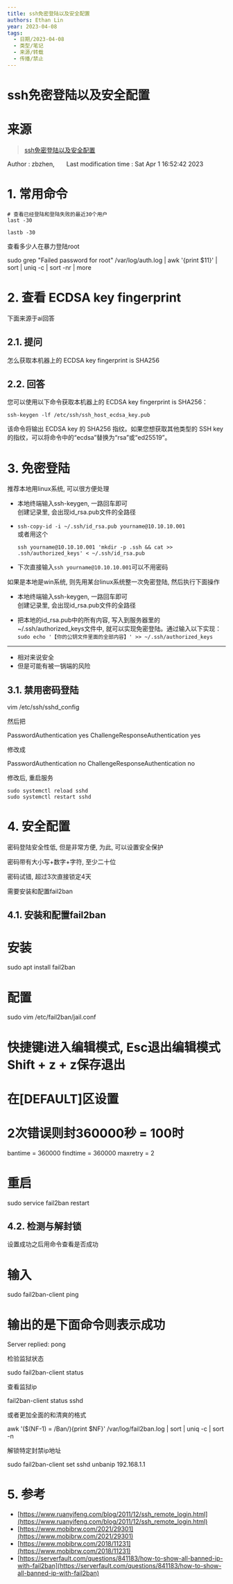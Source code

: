 ```yaml
---
title: ssh免密登陆以及安全配置
authors: Ethan Lin
year: 2023-04-08 
tags:
  - 日期/2023-04-08 
  - 类型/笔记 
  - 来源/转载 
  - 传播/禁止 
---
```



# ssh免密登陆以及安全配置









# 来源

> [ssh免密登陆以及安全配置](https://kz16.top/remote/ssh.html#ssh免密登陆以及安全配置)



Author : zbzhen,       Last modification time : Sat Apr 1 16:52:42 2023

# 1. 常用命令

```
# 查看已经登陆和登陆失败的最近30个用户
last -30

lastb -30
```

查看多少人在暴力登陆root

sudo grep "Failed password for root" /var/log/auth.log | awk '{print $11}' | sort | uniq -c | sort -nr | more

# 2. 查看 ECDSA key fingerprint

下面来源于ai回答

## 2.1. 提问

怎么获取本机器上的 ECDSA key fingerprint is SHA256

## 2.2. 回答

您可以使用以下命令获取本机器上的 ECDSA key fingerprint is SHA256：

```
ssh-keygen -lf /etc/ssh/ssh_host_ecdsa_key.pub
```

该命令将输出 ECDSA key 的 SHA256 指纹。如果您想获取其他类型的 SSH key 的指纹，可以将命令中的“ecdsa”替换为“rsa”或“ed25519”。

# 3. 免密登陆

推荐本地用linux系统, 可以很方便处理

-   本地终端输入ssh-keygen, 一路回车即可  
    创建记录里, 会出现id_rsa.pub文件的全路径
    
-   `ssh-copy-id -i ~/.ssh/id_rsa.pub yourname@10.10.10.001`  
    或者用这个
    
    `ssh yourname@10.10.10.001 'mkdir -p .ssh && cat >> .ssh/authorized_keys' < ~/.ssh/id_rsa.pub`
    
-   下次直接输入`ssh yourname@10.10.10.001`可以不用密码
    

如果是本地是win系统, 则先用某台linux系统整一次免密登陆, 然后执行下面操作

-   本地终端输入ssh-keygen, 一路回车即可  
    创建记录里, 会出现id_rsa.pub文件的全路径
    
-   把本地的id_rsa.pub中的所有内容, 写入到服务器里的~/.ssh/authorized_keys文件中, 就可以实现免密登陆。通过输入以下实现：
	    `sudo echo '【你的公钥文件里面的全部内容】' >> ~/.ssh/authorized_keys`

---

-   相对来说安全
-   但是可能有被一锅端的风险

## 3.1. 禁用密码登陆

vim /etc/ssh/sshd_config

然后把

PasswordAuthentication yes
ChallengeResponseAuthentication yes

修改成

PasswordAuthentication no
ChallengeResponseAuthentication no

修改后, 重启服务

```
sudo systemctl reload sshd
sudo systemctl restart sshd
```

# 4. 安全配置

密码登陆安全性低, 但是非常方便, 为此, 可以设置安全保护

密码带有大小写+数字+字符, 至少二十位

密码试错, 超过3次直接锁定4天

需要安装和配置fail2ban

## 4.1. 安装和配置fail2ban

# 安装
sudo apt install fail2ban

# 配置
sudo vim /etc/fail2ban/jail.conf

# 快捷键i进入编辑模式, Esc退出编辑模式 Shift + z + z保存退出 
# 在[DEFAULT]区设置
# 2次错误则封360000秒 = 100时 
bantime = 360000
findtime = 360000
maxretry = 2

# 重启
sudo service fail2ban restart

## 4.2. 检测与解封锁

设置成功之后用命令查看是否成功

# 输入
sudo fail2ban-client ping

# 输出的是下面命令则表示成功
Server replied: pong

检验监狱状态

sudo fail2ban-client status

查看监狱ip

fail2ban-client status sshd

或者更加全面的和清爽的格式

awk '($(NF-1) = /Ban/){print $NF}' /var/log/fail2ban.log | sort | uniq -c | sort -n

解锁特定封禁ip地址

sudo fail2ban-client set sshd unbanip 192.168.1.1

# 5. 参考

-   [https://www.ruanyifeng.com/blog/2011/12/ssh_remote_login.html](https://www.ruanyifeng.com/blog/2011/12/ssh_remote_login.html)
-   [https://www.mobibrw.com/2021/29301](https://www.mobibrw.com/2021/29301)
-   [https://www.mobibrw.com/2018/11231](https://www.mobibrw.com/2018/11231)
-   [https://serverfault.com/questions/841183/how-to-show-all-banned-ip-with-fail2ban](https://serverfault.com/questions/841183/how-to-show-all-banned-ip-with-fail2ban)